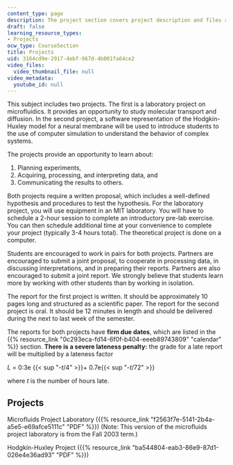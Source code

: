 ```yaml
---
content_type: page
description: The project section covers project description and files related to it.
draft: false
learning_resource_types:
- Projects
ocw_type: CourseSection
title: Projects
uid: 3164cd9e-2917-4ebf-967d-4b001fa64ce2
video_files:
  video_thumbnail_file: null
video_metadata:
  youtube_id: null
---
```

This subject includes two projects. The first is a laboratory project on microfluidics. It provides an opportunity to study molecular transport and diffusion. In the second project, a software representation of the Hodgkin-Huxley model for a neural membrane will be used to introduce students to the use of computer simulation to understand the behavior of complex systems.

The projects provide an opportunity to learn about:

1. Planning experiments,
2. Acquiring, processing, and interpreting data, and
3. Communicating the results to others.

Both projects require a written proposal, which includes a well-defined hypothesis and procedures to test the hypothesis. For the laboratory project, you will use equipment in an MIT laboratory. You will have to schedule a 2-hour session to complete an introductory pre-lab exercise. You can then schedule additional time at your convenience to complete your project (typically 3-4 hours total). The theoretical project is done on a computer.

Students are encouraged to work in pairs for both projects. Partners are encouraged to submit a joint proposal, to cooperate in processing data, in discussing interpretations, and in preparing their reports. Partners are also encouraged to submit a joint report. We strongly believe that students learn more by working with other students than by working in isolation.

The report for the first project is written. It should be approximately 10 pages long and structured as a scientific paper. The report for the second project is oral. It should be 12 minutes in length and should be delivered during the next to last week of the semester.

The reports for both projects have **firm due dates**, which are listed in the {{% resource_link "0c293eca-fd14-6f0f-b404-eeeb89743809" "calendar" %}} section. **There is a severe lateness penalty:** the grade for a late report will be multiplied by a lateness factor

*L* = 0:3e {{< sup "_\-t_/4" >}}\+ 0.7e{{< sup "_\-t_/72" >}}

where *t* is the number of hours late.

## Projects

Microfluids Project Laboratory ({{% resource_link "f2563f7e-5141-2b4a-a5e5-e69afce5111c" "PDF" %}}) (Note: This version of the microfluids project laboratory is from the Fall 2003 term.)

Hodgkin-Huxley Project ({{% resource_link "ba544804-eab3-86e9-87d1-026e4e36ad93" "PDF" %}})
